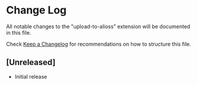 # Change Log

All notable changes to the "upload-to-alioss" extension will be documented in this file.

Check [Keep a Changelog](http://keepachangelog.com/) for recommendations on how to structure this file.

## [Unreleased]

- Initial release